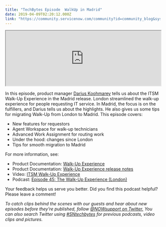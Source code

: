 ```yaml
---
title: "TechBytes Episode  WalkUp in Madrid"
date: 2019-04-09T02:20:12.000Z
link: "https://community.servicenow.com/community?id=community_blog&sys_id=c8ccf7ffdba0fb04190dfb2439961969"
---
```

<p><iframe title="Episode 50: Walk-Up in Madrid" src="https://omny.fm/shows/servicenow-techbytes/episode-50-walk-up-in-madrid/embed" width="100%" height="180"></iframe></p>
<p>In this episode, product manager <a href="https://community.servicenow.com/community?id&#61;community_user_profile&amp;user&#61;84501629db581fc09c9ffb651f961932" rel="nofollow">Darius Koohmarey</a> tells us about the ITSM Walk-Up Experience in the Madrid release. London streamlined the walk-up experience for people requesting IT service. In Madrid, the focus is on the fulfillers, and Darius tells us about the highlights. He also gives us some tips for migrating Walk-Up from London to Madrid. This episode covers:</p>
<ul><li>New features for requestors</li><li>Agent Workspace for walk-up technicians</li><li>Advanced Work Assignment for routing work</li><li>Under the hood: changes since London</li><li>Tips for smooth migration to Madrid</li></ul>
<p>For more information, see:</p>
<ul><li>Product Documentation: <a href="https://docs.servicenow.com/bundle/madrid-it-service-management/page/product/walk-up-experience/reference/walkup-experience-landing-page.html" rel="nofollow">Walk-Up Experience</a></li><li>Product Documentation: <a href="https://docs.servicenow.com/bundle/madrid-release-notes/page/release-notes/it-service-management/walkup-experience-rn.html" rel="nofollow">Walk-Up Experience release notes</a></li><li>Video: <a href="https://www.youtube.com/watch?v&#61;Wj47Q1Fr24c" rel="nofollow">ITSM Walk-Up Experience</a></li><li>Podcast: <a href="https://community.servicenow.com/community?id&#61;community_forum&amp;sys_id&#61;bd291a2ddbd897c068c1fb651f9619bb" rel="nofollow">Episode 45: The Walk-Up Experience (London)</a></li></ul>
<p>Your feedback helps us serve you better. Did you find this podcast helpful? Please leave a comment!</p>
<p><em>To catch clips behind the scenes with our guests and hear about new episodes before they’re published, follow </em><a href="https://twitter.com/NOWsupport" rel="nofollow"><em>&#64;NOWsupport on Twitter.</em></a><em> You can also search Twitter using </em><a href="https://twitter.com/search?f&#61;tweets&amp;vertical&#61;default&amp;q&#61;%23sntechbytes&amp;src&#61;typd" rel="nofollow"><em>#SNtechbytes</em></a><em> for previous podcasts, video clips and pictures.</em></p>